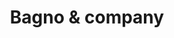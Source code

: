 ---
title: "Bagno & company"
url: /montevideo/bagno-y-company-avenida-italia/
shop: cuarto de baño
---